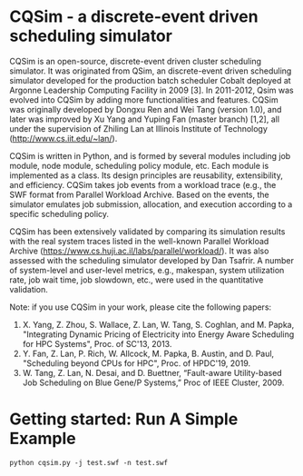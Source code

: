 # CQSim - a discrete-event driven scheduling simulator
CQSim is an open-source, discrete-event driven cluster scheduling simulator. It was originated from QSim, an discrete-event driven scheduling simulator developed for the production batch scheduler Cobalt deployed at Argonne Leadership Computing Facility in 2009 [3]. In 2011-2012, Qsim was evolved into CQSim by adding more functionalities and features. CQSim was originally developed by Dongxu Ren and Wei Tang (version 1.0), and later was improved by Xu Yang and Yuping Fan (master branch) [1,2], all under the supervision of Zhiling Lan at Illinois Institute of Technology (http://www.cs.iit.edu/~lan/). 

CQSim is written in Python, and is formed by several modules including job module, node module, scheduling policy module, etc. Each module is implemented as a class. Its design principles are reusability, extensibility, and efficiency. CQSim takes job events from a workload trace (e.g., the SWF format from Parallel Workload Archive. Based on the events, the simulator emulates job submission, allocation, and execution according to a specific scheduling policy. 

CQSim has been extensively validated by comparing its simulation results with the real system traces listed in the well-known Parallel Workload Archive (https://www.cs.huji.ac.il/labs/parallel/workload/). It was also assessed with the scheduling simulator developed by Dan Tsafrir. A number of system-level and user-level metrics, e.g., makespan, system utilization rate, job wait time, job slowdown, etc., were used in the quantitative validation.  

Note: if you use CQSim in your work, please cite the following papers: 
1. X. Yang, Z. Zhou, S. Wallace, Z. Lan, W. Tang, S. Coghlan, and M. Papka, "Integrating Dynamic Pricing of Electricity into Energy Aware Scheduling for HPC Systems", Proc. of SC'13, 2013.
2. Y. Fan, Z. Lan, P. Rich, W. Allcock, M. Papka, B. Austin, and D. Paul, "Scheduling beyond CPUs for HPC", Proc. of HPDC'19, 2019.
3. W. Tang, Z. Lan, N. Desai, and D. Buettner, “Fault-aware Utility-based Job Scheduling on Blue Gene/P Systems,” Proc of IEEE Cluster, 2009.

# Getting started: Run A Simple Example
```
python cqsim.py -j test.swf -n test.swf
```
